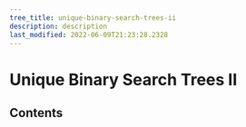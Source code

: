 ```yaml
---
tree_title: unique-binary-search-trees-ii
description: description
last_modified: 2022-06-09T21:23:28.2328
---
```


# Unique Binary Search Trees II

## Contents
